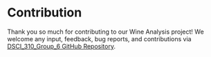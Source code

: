 # Contribution

Thank you so much for contributing to our Wine Analysis project! We welcome any input, feedback, bug reports, and contributions via 
[DSCI_310_Group_6 GitHub Repository]([http://github.com/altair-viz/altair/](https://github.com/DSCI-310-2024/DSCI_310_Group_6/tree/main)https://github.com/DSCI-310-2024/DSCI_310_Group_6/tree/main]). 

